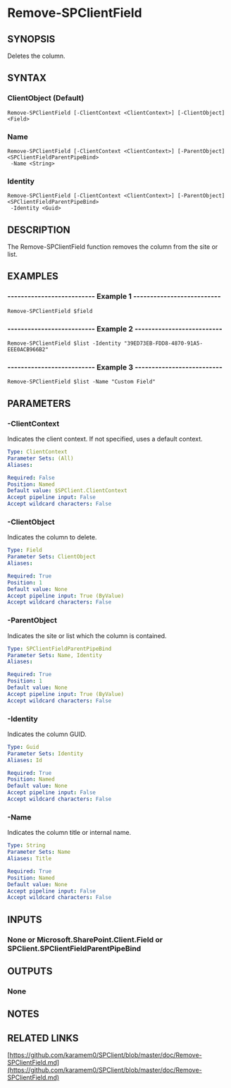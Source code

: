 # Remove-SPClientField

## SYNOPSIS
Deletes the column.

## SYNTAX

### ClientObject (Default)
```
Remove-SPClientField [-ClientContext <ClientContext>] [-ClientObject] <Field>
```

### Name
```
Remove-SPClientField [-ClientContext <ClientContext>] [-ParentObject] <SPClientFieldParentPipeBind>
 -Name <String>
```

### Identity
```
Remove-SPClientField [-ClientContext <ClientContext>] [-ParentObject] <SPClientFieldParentPipeBind>
 -Identity <Guid>
```

## DESCRIPTION
The Remove-SPClientField function removes the column from the site or list.

## EXAMPLES

### -------------------------- Example 1 --------------------------
```
Remove-SPClientField $field
```

### -------------------------- Example 2 --------------------------
```
Remove-SPClientField $list -Identity "39ED73EB-FDD8-4870-91A5-EEE0ACB966B2"
```

### -------------------------- Example 3 --------------------------
```
Remove-SPClientField $list -Name "Custom Field"
```

## PARAMETERS

### -ClientContext
Indicates the client context.
If not specified, uses a default context.

```yaml
Type: ClientContext
Parameter Sets: (All)
Aliases: 

Required: False
Position: Named
Default value: $SPClient.ClientContext
Accept pipeline input: False
Accept wildcard characters: False
```

### -ClientObject
Indicates the column to delete.

```yaml
Type: Field
Parameter Sets: ClientObject
Aliases: 

Required: True
Position: 1
Default value: None
Accept pipeline input: True (ByValue)
Accept wildcard characters: False
```

### -ParentObject
Indicates the site or list which the column is contained.

```yaml
Type: SPClientFieldParentPipeBind
Parameter Sets: Name, Identity
Aliases: 

Required: True
Position: 1
Default value: None
Accept pipeline input: True (ByValue)
Accept wildcard characters: False
```

### -Identity
Indicates the column GUID.

```yaml
Type: Guid
Parameter Sets: Identity
Aliases: Id

Required: True
Position: Named
Default value: None
Accept pipeline input: False
Accept wildcard characters: False
```

### -Name
Indicates the column title or internal name.

```yaml
Type: String
Parameter Sets: Name
Aliases: Title

Required: True
Position: Named
Default value: None
Accept pipeline input: False
Accept wildcard characters: False
```

## INPUTS

### None or Microsoft.SharePoint.Client.Field or SPClient.SPClientFieldParentPipeBind

## OUTPUTS

### None

## NOTES

## RELATED LINKS

[https://github.com/karamem0/SPClient/blob/master/doc/Remove-SPClientField.md](https://github.com/karamem0/SPClient/blob/master/doc/Remove-SPClientField.md)

